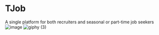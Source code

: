 # TJob
A single platform for both recruiters and seasonal or part-time job seekers
![image](https://user-images.githubusercontent.com/80030744/192135540-766d66f5-219b-45f6-8f5b-3db4950171e4.png)
![giphy (3)](https://user-images.githubusercontent.com/80030744/192135694-32bee131-6cc7-41fb-960e-2b7a9b0cb180.gif)
